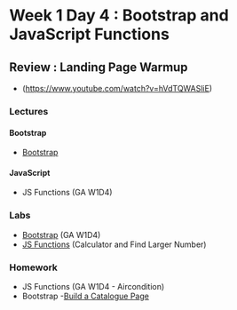 
# Week 1 Day 4 : Bootstrap and JavaScript Functions #

## Review : Landing Page Warmup ## 
* (https://www.youtube.com/watch?v=hVdTQWASliE)

### Lectures ###

#### Bootstrap ####
* [Bootstrap](https://www.dropbox.com/sh/e533hpeddk382u5/AAAaa4RWgjRsLd4axpYIXeX8a/Certified%20Full%20Stack%20Web%20Developer%20Bootcamp/Level%201%3A%20Web%20Development%20Essentials/Task%206?dl=0&subfolder_nav_tracking=1)

#### JavaScript ####

* JS Functions (GA W1D4) 

### Labs ###
* [Bootstrap](https://github.com/Tuwaiq-1000-JS-al-Baha/HW_Week1_Day4_Bootstrap) (GA W1D4)
* [JS Functions](https://github.com/Tuwaiq-1000-JS-al-Baha/HW_Week1_Day4_JS-Functions) (Calculator and Find Larger Number)

### Homework ###

* JS Functions (GA W1D4 - Aircondition)
* Bootstrap -[Build a Catalogue Page](https://www.dropbox.com/sh/e533hpeddk382u5/AAAaa4RWgjRsLd4axpYIXeX8a/Certified%20Full%20Stack%20Web%20Developer%20Bootcamp/Level%201%3A%20Web%20Development%20Essentials/Task%206?dl=0&preview=WD+L1T06+-+CSS+III+(Bootstrap).pdf&subfolder_nav_tracking=1)
